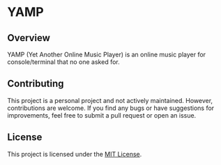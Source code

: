 # YAMP
## Overview
YAMP (Yet Another Online Music Player) is an online music player for console/terminal that no one asked for.

## Contributing
This project is a personal project and not actively maintained. However, contributions are welcome. If you find any bugs or have suggestions for improvements, feel free to submit a pull request or open an issue.

## License
This project is licensed under the [MIT License](LICENSE).